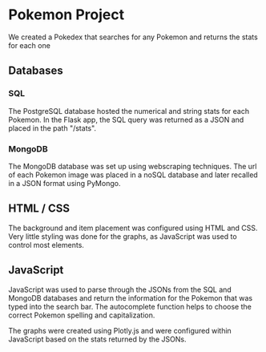 # Pokemon Project

We created a Pokedex that searches for any Pokemon and returns the stats for each one

## Databases
### SQL
The PostgreSQL database hosted the numerical and string stats for each Pokemon.
In the Flask app, the SQL query was returned as a JSON and placed in the path "/stats".

### MongoDB
The MongoDB database was set up using webscraping techniques.  The url of each Pokemon image was placed in a noSQL database and later recalled in a JSON format using PyMongo.

## HTML / CSS
The background and item placement was configured using HTML and CSS.  Very little styling was done for the graphs, as JavaScript was used to control most elements.

## JavaScript
JavaScript was used to parse through the JSONs from the SQL and MongoDB databases and return the information for the Pokemon that was typed into the search bar.  The autocomplete function helps to choose the correct Pokemon spelling and capitalization.

The graphs were created using Plotly.js and were configured within JavaScript based on the stats returned by the JSONs.
